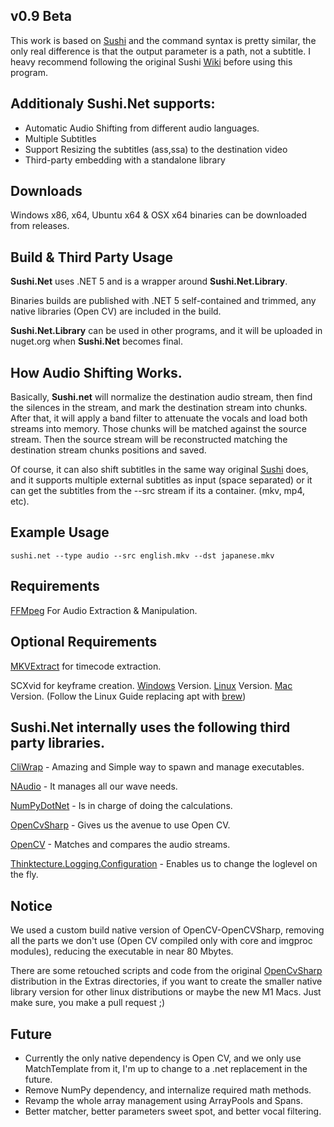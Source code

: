 ## v0.9 Beta

This work is based on [Sushi](https://github.com/tp7/Sushi) and the command syntax is pretty similar, the only real difference is that the output parameter is a path, not a subtitle. 
I heavy recommend following the original Sushi [Wiki](https://github.com/tp7/Sushi/wiki) before using this program.

## Additionaly Sushi.Net supports:

* Automatic Audio Shifting from different audio languages.
* Multiple Subtitles
* Support Resizing the subtitles (ass,ssa) to the destination video
* Third-party embedding with a standalone library

## Downloads

Windows x86, x64, Ubuntu x64 & OSX x64 binaries can be downloaded from releases.

## Build & Third Party Usage

**Sushi.Net** uses .NET 5 and is a wrapper around **Sushi.Net.Library**.

Binaries builds are published with .NET 5 self-contained and trimmed, any native libraries (Open CV) are included in the build.

**Sushi.Net.Library** can be used in other programs, and it will be uploaded in nuget.org when **Sushi.Net** becomes final.

## How Audio Shifting Works.

Basically, **Sushi.net** will normalize the destination audio stream, then find the silences in the stream, and mark the destination stream into chunks. After that, it will apply a band filter to attenuate the vocals and load both streams into memory. Those chunks will be matched against the source stream. Then the source stream will be reconstructed matching the destination stream chunks positions and saved.

Of course, it can also shift subtitles in the same way original [Sushi](https://github.com/tp7/Sushi) does, and it supports multiple external subtitles as input (space separated) or it can get the subtitles from the --src stream if its a container. (mkv, mp4, etc).

## Example Usage

```sushi.net --type audio --src english.mkv --dst japanese.mkv```

## Requirements

[FFMpeg](http://www.ffmpeg.org/download.html) For Audio Extraction & Manipulation.

## Optional Requirements

[MKVExtract](http://www.bunkus.org/videotools/mkvtoolnix/downloads.html) for timecode extraction.

SCXvid for keyframe creation. [Windows](https://github.com/soyokaze/SCXvid-standalone/releases) Version. [Linux](https://eyalmazuz.github.io/Linux_Keyframes/) Version. [Mac](https://eyalmazuz.github.io/Linux_Keyframes/) Version. (Follow the Linux Guide replacing apt with [brew](https://brew.sh/))

## Sushi.Net internally uses the following third party libraries.

[CliWrap](https://github.com/Tyrrrz/CliWrap) - Amazing and Simple way to spawn and manage executables.

[NAudio](https://github.com/naudio/NAudio) - It manages all our wave needs.

[NumPyDotNet](https://github.com/Quansight-Labs/numpy.net) - Is in charge of doing the calculations.

[OpenCvSharp](https://github.com/shimat/opencvsharp) - Gives us the avenue to use Open CV.

[OpenCV](https://opencv.org/) - Matches and compares the audio streams.

[Thinktecture.Logging.Configuration](https://github.com/PawelGerr/Thinktecture.Logging.Configuration) - Enables us to change the loglevel on the fly.

## Notice

We used a custom build native version of OpenCV-OpenCVSharp, removing all the parts we don't use (Open CV compiled only with core and imgproc modules), reducing the executable in near 80 Mbytes. 

There are some retouched scripts and code from the original [OpenCvSharp](https://github.com/shimat/opencvsharp) distribution in the Extras directories, if you want to create the smaller native library version for other linux distributions or maybe the new M1 Macs. Just make sure, you make a pull request ;)

## Future

* Currently the only native dependency is Open CV, and we only use MatchTemplate from it, I'm up to change to a .net replacement in the future.
* Remove NumPy dependency, and internalize required math methods.
* Revamp the whole array management using ArrayPools and Spans.
* Better matcher, better parameters sweet spot, and better vocal filtering.

